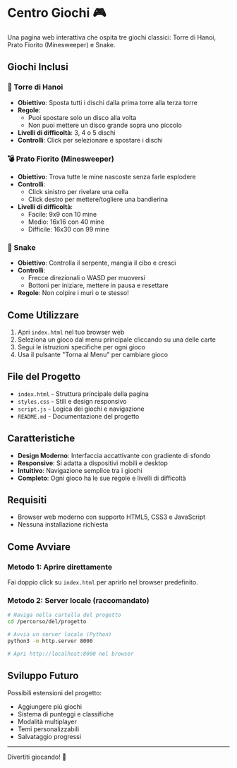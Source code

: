 # Centro Giochi 🎮

Una pagina web interattiva che ospita tre giochi classici: Torre di Hanoi, Prato Fiorito (Minesweeper) e Snake.

## Giochi Inclusi

### 🗼 Torre di Hanoi
- **Obiettivo**: Sposta tutti i dischi dalla prima torre alla terza torre
- **Regole**: 
  - Puoi spostare solo un disco alla volta
  - Non puoi mettere un disco grande sopra uno piccolo
- **Livelli di difficoltà**: 3, 4 o 5 dischi
- **Controlli**: Click per selezionare e spostare i dischi

### 💣 Prato Fiorito (Minesweeper)
- **Obiettivo**: Trova tutte le mine nascoste senza farle esplodere
- **Controlli**:
  - Click sinistro per rivelare una cella
  - Click destro per mettere/togliere una bandierina
- **Livelli di difficoltà**:
  - Facile: 9x9 con 10 mine
  - Medio: 16x16 con 40 mine
  - Difficile: 16x30 con 99 mine

### 🐍 Snake
- **Obiettivo**: Controlla il serpente, mangia il cibo e cresci
- **Controlli**: 
  - Frecce direzionali o WASD per muoversi
  - Bottoni per iniziare, mettere in pausa e resettare
- **Regole**: Non colpire i muri o te stesso!

## Come Utilizzare

1. Apri `index.html` nel tuo browser web
2. Seleziona un gioco dal menu principale cliccando su una delle carte
3. Segui le istruzioni specifiche per ogni gioco
4. Usa il pulsante "Torna al Menu" per cambiare gioco

## File del Progetto

- `index.html` - Struttura principale della pagina
- `styles.css` - Stili e design responsivo
- `script.js` - Logica dei giochi e navigazione
- `README.md` - Documentazione del progetto

## Caratteristiche

- **Design Moderno**: Interfaccia accattivante con gradiente di sfondo
- **Responsive**: Si adatta a dispositivi mobili e desktop
- **Intuitivo**: Navigazione semplice tra i giochi
- **Completo**: Ogni gioco ha le sue regole e livelli di difficoltà

## Requisiti

- Browser web moderno con supporto HTML5, CSS3 e JavaScript
- Nessuna installazione richiesta

## Come Avviare

### Metodo 1: Aprire direttamente
Fai doppio click su `index.html` per aprirlo nel browser predefinito.

### Metodo 2: Server locale (raccomandato)
```bash
# Naviga nella cartella del progetto
cd /percorso/del/progetto

# Avvia un server locale (Python)
python3 -m http.server 8000

# Apri http://localhost:8000 nel browser
```

## Sviluppo Futuro

Possibili estensioni del progetto:
- Aggiungere più giochi
- Sistema di punteggi e classifiche
- Modalità multiplayer
- Temi personalizzabili
- Salvataggio progressi

---

Divertiti giocando! 🎉